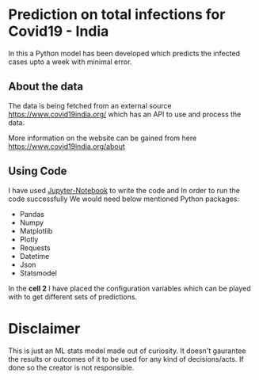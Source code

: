 # Prediction on total infections for Covid19 - India
In this a Python model has been developed which predicts the infected cases upto a week with minimal error.

## About the data
The data is being fetched from an external source https://www.covid19india.org/ which has an API to use and process the data.

More information on the website can be gained from here https://www.covid19india.org/about


## Using Code
I have used [Jupyter-Notebook](https://realpython.com/jupyter-notebook-introduction/ "Know more about Jupyter Notebook") to write the code and In order to run the code successfully We would need below mentioned Python packages:
* Pandas
* Numpy
* Matplotlib
* Plotly
* Requests
* Datetime
* Json
* Statsmodel

In the **cell 2** I have placed the configuration variables which can be played with to get different sets of predictions.

# Disclaimer

This is just an ML stats model made out of curiosity. It doesn't gaurantee the results or outcomes of it to be used for any kind of decisions/acts. If done so the creator is not responsible.
